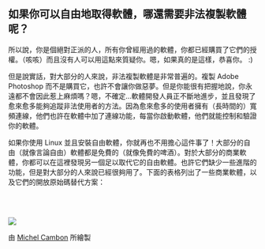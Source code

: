 ﻿<?php require("../../entete.php"); ?> <?php require("../../base.php"); ?> <?php require("../../fonctions.php"); ?>

<div id="corps">

<h2>如果你可以自由地取得軟體，哪還需要非法複製軟體呢？</h2>

<p>所以說，你是個絕對正派的人，所有你曾經用過的軟體，你都已經購買了它們的授權。（咳咳）而且沒有人可以用這點來質疑你。嗯，如果真的是這樣，恭喜你。  :)</p>

<p>但是說實話，對大部分的人來說，非法複製軟體是非常普遍的。複製 Adobe Photoshop 而不是購買它，也許不會讓你做惡夢。但是你能很有把握地說，你永遠都不會因此惹上麻煩嗎？嗯，不確定…軟體開發人員正不斷地進步，並且發現了愈來愈多能夠追蹤非法使用者的方法。因為愈來愈多的使用者擁有（長時間的）寬頻連線，他們也許在軟體中加了連線功能，每當你啟動軟體，他們就能控制和驗證你的軟體。</p>

<p>如果你使用 Linux 並且安裝自由軟體，你就再也不用擔心這件事了！大部分的自由（就像言論自由）軟體都是免費的（就像免費的啤酒）。對於大部分的商業軟體，你都可以在這裡發現另一個足以取代它的自由軟體。也許它們缺少一些進階的功能，但是對大部分的人來說已經很夠用了。下面的表格列出了一些商業軟體，以及它們的開放原始碼替代方案：</p>

<?php

table_parser ("Yes", "No", "商業軟體", "開放原始碼軟體", "是否有 Windows 版本？");

?>

<br /><br>

<img src="Images/warez.png" />

<p>由 <a href="http://michel.cambon.free.fr/ampere/salle1bis.htm">Michel Cambon</a> 所繪製</p>

</div>
</body>
</html>
